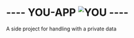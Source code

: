 #  ---- YOU-APP ![YOU](https://img.shields.io/badge/YOU--orange?style=for-the-badge&labelColor=orange) ----

A side project for handling with a private data 

